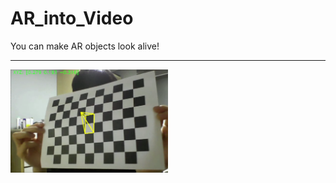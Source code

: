 # AR_into_Video
You can make AR objects look alive!

<hr>
<img src="/Screenshots/test.PNG" width='50%' height='50%'>

